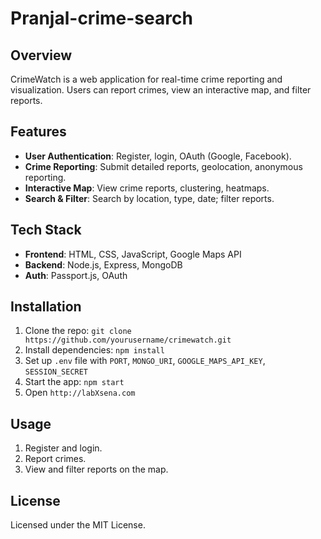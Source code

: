 # Pranjal-crime-search

## Overview
CrimeWatch is a web application for real-time crime reporting and visualization. Users can report crimes, view an interactive map, and filter reports.

## Features
- **User Authentication**: Register, login, OAuth (Google, Facebook).
- **Crime Reporting**: Submit detailed reports, geolocation, anonymous reporting.
- **Interactive Map**: View crime reports, clustering, heatmaps.
- **Search & Filter**: Search by location, type, date; filter reports.

## Tech Stack
- **Frontend**: HTML, CSS, JavaScript, Google Maps API
- **Backend**: Node.js, Express, MongoDB
- **Auth**: Passport.js, OAuth

## Installation
1. Clone the repo: `git clone https://github.com/yourusername/crimewatch.git`
2. Install dependencies: `npm install`
3. Set up `.env` file with `PORT`, `MONGO_URI`, `GOOGLE_MAPS_API_KEY`, `SESSION_SECRET`
4. Start the app: `npm start`
5. Open `http://labXsena.com`

## Usage
1. Register and login.
2. Report crimes.
3. View and filter reports on the map.

## License
Licensed under the MIT License.
